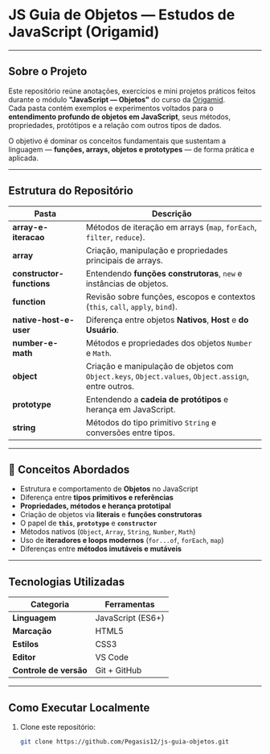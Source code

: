# JS Guia de Objetos — Estudos de JavaScript (Origamid)

---

## Sobre o Projeto

Este repositório reúne anotações, exercícios e mini projetos práticos feitos durante o módulo **"JavaScript — Objetos"** do curso da [Origamid](https://www.origamid.com/).  
Cada pasta contém exemplos e experimentos voltados para o **entendimento profundo de objetos em JavaScript**, seus métodos, propriedades, protótipos e a relação com outros tipos de dados.

O objetivo é dominar os conceitos fundamentais que sustentam a linguagem — **funções, arrays, objetos e prototypes** — de forma prática e aplicada.

---

## Estrutura do Repositório

| Pasta | Descrição |
|--------|------------|
| **array-e-iteracao** | Métodos de iteração em arrays (`map`, `forEach`, `filter`, `reduce`). |
| **array** | Criação, manipulação e propriedades principais de arrays. |
| **constructor-functions** | Entendendo **funções construtoras**, `new` e instâncias de objetos. |
| **function** | Revisão sobre funções, escopos e contextos (`this`, `call`, `apply`, `bind`). |
| **native-host-e-user** | Diferença entre objetos **Nativos**, **Host** e **do Usuário**. |
| **number-e-math** | Métodos e propriedades dos objetos `Number` e `Math`. |
| **object** | Criação e manipulação de objetos com `Object.keys`, `Object.values`, `Object.assign`, entre outros. |
| **prototype** | Entendendo a **cadeia de protótipos** e herança em JavaScript. |
| **string** | Métodos do tipo primitivo `String` e conversões entre tipos. |

---

## 🧩 Conceitos Abordados

- Estrutura e comportamento de **Objetos** no JavaScript  
- Diferença entre **tipos primitivos e referências**  
- **Propriedades, métodos e herança prototipal**  
- Criação de objetos via **literais** e **funções construtoras**  
- O papel de **`this`**, **`prototype`** e **`constructor`**  
- Métodos nativos (`Object`, `Array`, `String`, `Number`, `Math`)  
- Uso de **iteradores e loops modernos** (`for...of`, `forEach`, `map`)  
- Diferenças entre **métodos imutáveis e mutáveis**  

---

## Tecnologias Utilizadas

| Categoria | Ferramentas |
|------------|-------------|
| **Linguagem** | JavaScript (ES6+) |
| **Marcação** | HTML5 |
| **Estilos** | CSS3 |
| **Editor** | VS Code |
| **Controle de versão** | Git + GitHub |

---

## Como Executar Localmente

1. Clone este repositório:
   ```bash
   git clone https://github.com/Pegasis12/js-guia-objetos.git
